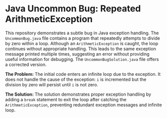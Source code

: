 # Java Uncommon Bug: Repeated ArithmeticException

This repository demonstrates a subtle bug in Java exception handling.  The `UncommonBug.java` file contains a program that repeatedly attempts to divide by zero within a loop. Although an `ArithmeticException` is caught, the loop continues without appropriate handling. This leads to the same exception message printed multiple times, suggesting an error without providing useful information for debugging. The `UncommonBugSolution.java` file offers a corrected version.

**The Problem:**
The initial code enters an infinite loop due to the exception. It does not handle the cause of the exception: `i` is incremented but the division by zero will persist until `i` is not zero.

**The Solution:**
The solution demonstrates proper exception handling by adding a `break` statement to exit the loop after catching the `ArithmeticException`, preventing redundant exception messages and infinite loop.